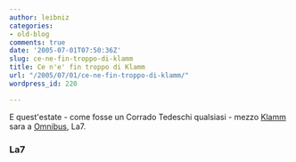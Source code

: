 ```yaml
---
author: leibniz
categories:
- old-blog
comments: true
date: '2005-07-01T07:50:36Z'
slug: ce-ne-fin-troppo-di-klamm
title: Ce n'e' fin troppo di Klamm
url: "/2005/07/01/ce-ne-fin-troppo-di-klamm/"
wordpress_id: 220

---
```

E quest'estate - come fosse un Corrado Tedeschi qualsiasi - mezzo [Klamm](https://klamm.splinder.com/) sara a [Omnibus](https://www.la7.it/omnibus/), La7.  



### La7
